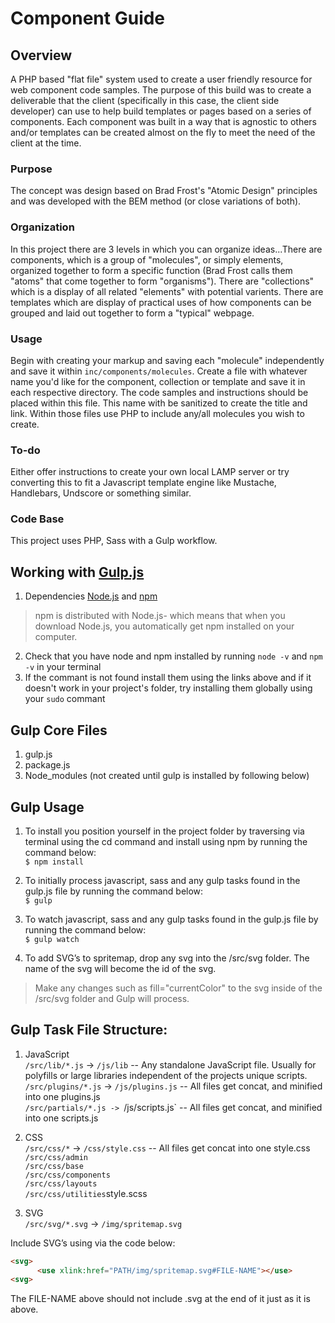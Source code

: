 # Component Guide

## Overview
A PHP based "flat file" system used to create a user friendly resource for web component code samples. The purpose of this build was to create a deliverable that the client (specifically in this case, the client side developer) can use to help build templates or pages based on a series of components. Each component was built in a way that is agnostic to others and/or templates can be created almost on the fly to meet the need of the client at the time.

### Purpose
The concept was design based on Brad Frost's "Atomic Design" principles and was developed with the BEM method (or close variations of both).

### Organization
In this project there are 3 levels in which you can organize ideas...There are components, which is a group of "molecules", or simply elements, organized together to form a specific function (Brad Frost calls them "atoms" that come together to form "organisms"). There are "collections" which is a display of all related "elements" with potential varients. There are templates which are display of practical uses of how components can be grouped and laid out together to form a "typical" webpage.

### Usage
Begin with creating your markup and saving each "molecule" independently and save it within `inc/components/molecules`. Create a file with whatever name you'd like for the component, collection or template and save it in each respective directory. The code samples and instructions should be placed within this file. This name with be sanitized to create the title and link. Within those files use PHP to include any/all molecules you wish to create. 

### To-do
Either offer instructions to create your own local LAMP server or try converting this to fit a Javascript template engine like Mustache, Handlebars, Undscore or something similar.

### Code Base
This project uses PHP, Sass with a Gulp workflow.

## Working with [Gulp.js](https://gulpjs.com/)
1. Dependencies [Node.js](https://nodejs.org/en/) and [npm](https://www.npmjs.com/get-npm)
> npm is distributed with Node.js- which means that when you download Node.js, you automatically get npm installed on your computer.
2. Check that you have node and npm installed by running `node -v` and `npm -v` in your terminal
3. If the commant is not found install them using the links above and if it doesn't work in your project's folder, try installing them globally using your `sudo` commant

## Gulp Core Files
1. gulp.js
2. package.js
3. Node_modules (not created until gulp is installed by following below)

## Gulp Usage
1. To install you position yourself in the project folder by traversing via terminal using the cd command and install using npm by running the command below:<br />
`$ npm install`

2. To initially process javascript, sass and any gulp tasks found in the gulp.js file by running the command below:<br />
`$ gulp`

3. To watch javascript, sass and any gulp tasks found in the gulp.js file by running the command below:<br />
`$ gulp watch`

4. To add SVG’s to spritemap, drop any svg into the /src/svg folder. The name of the svg will become the id of the svg.<br />
> Make any changes such as fill="currentColor" to the svg inside of the /src/svg folder and Gulp will process.

## Gulp Task File Structure:

1. JavaScript<br />
`/src/lib/*.js` -> `/js/lib` -- Any standalone JavaScript file. Usually for polyfills or large libraries independent of the projects unique scripts.<br />
`/src/plugins/*.js` -> `/js/plugins.js` -- All files get concat, and minified into one plugins.js<br />
`/src/partials/*.js -> `/js/scripts.js` -- All files get concat, and minified into one scripts.js<br />

2. CSS<br />
`/src/css/*` -> `/css/style.css` -- All files get concat into one style.css<br />
`/src/css/admin`<br />
`/src/css/base`<br />
`/src/css/components`<br />
`/src/css/layouts`<br />
`/src/css/utilities`style.scss <br />

3. SVG<br />
`/src/svg/*.svg` -> `/img/spritemap.svg`<br />

Include SVG’s using via the code below:
``` html
<svg>
      <use xlink:href="PATH/img/spritemap.svg#FILE-NAME"></use>
<svg>
```
The FILE-NAME above should not include .svg at the end of it just as it is above.